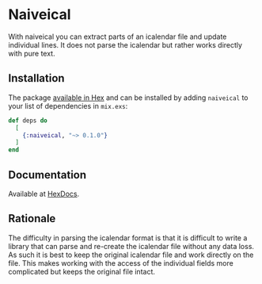# Naiveical

With naiveical you can extract parts of an icalendar file and update individual lines. It does not parse the
icalendar but rather works directly with pure text. 


## Installation

The package [available in Hex](https://hex.pm/packages/naiveical) and can be installed
by adding `naiveical` to your list of dependencies in `mix.exs`:

```elixir
def deps do
  [
    {:naiveical, "~> 0.1.0"}
  ]
end
```

## Documentation

Available at [HexDocs](https://hexdocs.pm/naiveical).


## Rationale

The difficulty in parsing the icalendar format is that it is difficult to write a library that can parse and re-create the icalendar
file without any data loss. As such it is best to keep the original icalendar file and work directly on the file. This makes working
with the access of the individual fields more complicated but keeps the original file intact.
